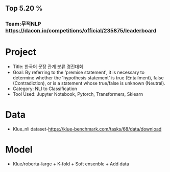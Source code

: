 ## Top 5.20 %  
### Team:무적NLP https://dacon.io/competitions/official/235875/leaderboard
# Project  
+ Title: 한국어 문장 관계 분류 경진대회
+ Goal: By referring to the 'premise statement', it is necessary to determine whether the 'hypothesis statement' is true (Entailment), false (Contradiction), or is a statement whose true/false is unknown (Neutral).
+ Category: NLI to Classification
+ Tool Used: Jupyter Notebook, Pytorch, Transformers, Sklearn
# Data
+ Klue_nli dataset-https://klue-benchmark.com/tasks/68/data/download
# Model
+ Klue/roberta-large + K-fold + Soft ensenble + Add data
